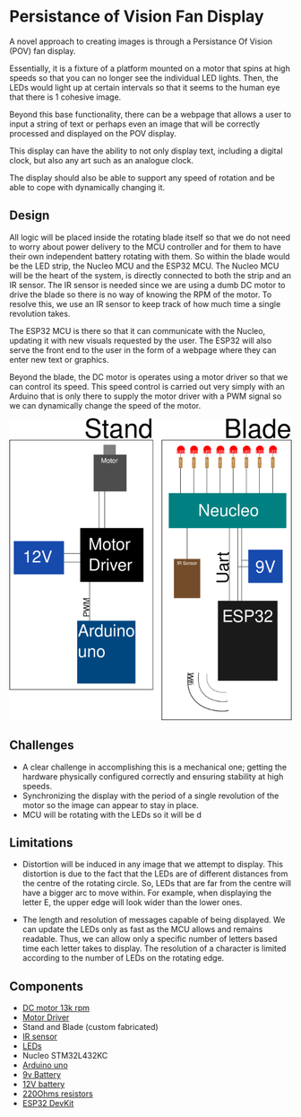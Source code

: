 # Persistance of Vision Fan Display
A novel approach to creating images is through a Persistance Of Vision (POV) fan display.

Essentially, it is a fixture of a platform mounted on a motor that spins at high speeds so that you can no longer see the individual LED lights.
Then, the LEDs would light up at certain intervals so that it seems to the human eye that there is 1 cohesive image.

Beyond this base functionality, there can be a webpage that allows a user to input a string of text or perhaps even an image that will be correctly processed and displayed on the POV display.

This display can have the ability to not only display text, including a digital clock, but also any art such as an analogue clock.

The display should also be able to support any speed of rotation and be able to cope with dynamically changing it.

## Design
All logic will be placed inside the rotating blade itself so that we do not need to worry about power delivery to the MCU controller and for them to have their own independent battery rotating with them.
So within the blade would be the LED strip, the Nucleo MCU and the ESP32 MCU.
The Nucleo MCU will be the heart of the system, is directly connected to both the strip and an IR sensor.
The IR sensor is needed since we are using a dumb DC motor to drive the blade so there is no way of knowing the RPM of the motor.
To resolve this, we use an IR sensor to keep track of how much time a single revolution takes.

The ESP32 MCU is there so that it can communicate with the Nucleo, updating it with new visuals requested by the user.
The ESP32 will also serve the front end to the user in the form of a webpage where they can enter new text or graphics.

Beyond the blade, the DC motor is operates using a motor driver so that we can control its speed.
This speed control is carried out very simply with an Arduino that is only there to supply the motor driver with a PWM signal so we can dynamically change the speed of the motor.

![architecture of system](https://github.com/solomspd/Embedded-Project-2/blob/master/proposals/schematic.png)

## Challenges
- A clear challenge in accomplishing this is a mechanical one; getting the hardware physically configured correctly and ensuring stability at high speeds.
- Synchronizing the display with the period of a single revolution of the motor so the image can appear to stay in place.
- MCU will be rotating with the LEDs so it will be d

## Limitations
- Distortion will be induced in any image that we attempt to display. This distortion is due to the fact that the LEDs are of different distances from the centre of the rotating circle. So, LEDs that are far from the centre will have a bigger arc to move within. For example, when displaying the letter E, the upper edge will look wider than the lower ones.

- The length and resolution of messages capable of being displayed. We can update the LEDs only as fast as the MCU allows and remains readable. Thus, we can allow only a specific number of letters based time each letter takes to display. The resolution of a character is limited according to the number of LEDs on the rotating edge.


## Components

- [DC motor 13k rpm](https://ram-e-shop.com/product/dc-12v-80w-13000rpm-775-motor/)
- [Motor Driver](https://ram-e-shop.com/product/kit-l298-red/)
- Stand and Blade (custom fabricated)
- [IR sensor](https://ram-e-shop.com/product/kit-object-ir/)
- [LEDs](https://ram-e-shop.com/product/led-rr/)
- Nucleo STM32L432KC
- [Arduino uno](https://ram-e-shop.com/product/kit-arduino-uno/)
- [9v Battery](https://ram-e-shop.com/product/9v-battery-energizer-alkaline/)
- [12V battery](https://ram-e-shop.com/product/battery-li-12v-3000mah/)
- [220Ohms resistors](https://ram-e-shop.com/product/fixed-resistances-44/)
- [ESP32 DevKit](https://ram-e-shop.com/product/kit-esp32-esp32s/)
